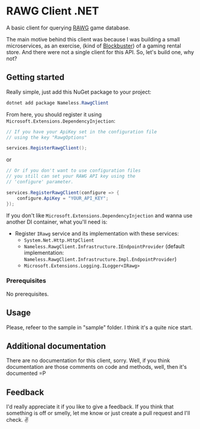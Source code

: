 # RAWG Client .NET

A basic client for querying [RAWG](https://rawg.io) game database.

The main motive behind this client was because I was building a small microservices, as an exercise, (kind of [Blockbuster](https://en.wikipedia.org/wiki/Blockbuster_(retailer))) of a gaming rental store. And there were not a single client for this API. So, let's build one, why not?

## Getting started

Really simple, just add this NuGet package to your project:

``` powershell
dotnet add package Nameless.RawgClient
```

From here, you should register it using `Microsoft.Extensions.DependencyInjection`:

``` csharp
// If you have your ApiKey set in the configuration file
// using the key "RawgOptions"

services.RegisterRawgClient();
```
or
``` csharp
// Or if you don't want to use configuration files
// you still can set your RAWG API key using the
// 'configure' parameter.

services.RegisterRawgClient(configure => {
    configure.ApiKey = "YOUR_API_KEY";
});
```

If you don't like `Microsoft.Extensions.DependencyInjection` and wanna use another DI container, what you'll need is:

- Register `IRawg` service and its implementation with these services:
    - `System.Net.Http.HttpClient`
    - `Nameless.RawgClient.Infrastructure.IEndpointProvider` (default implementation: `Nameless.RawgClient.Infrastructure.Impl.EndpointProvider`)
    - `Microsoft.Extensions.Logging.ILogger<IRawg>`

### Prerequisites

No prerequisites.

## Usage

Please, refeer to the sample in "sample" folder. I think it's a quite nice start.

## Additional documentation

There are no documentation for this client, sorry. Well, if you think documentation are those comments on code and methods, well, then it's documented =P

## Feedback

I'd really appreciate it if you like to give a feedback. If you think that something is off or smelly, let me know or just create a pull request and I'll check. :v: